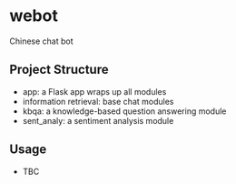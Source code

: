 # webot
Chinese chat bot

## Project Structure
- app: a Flask app wraps up all modules
- information retrieval: base chat modules
- kbqa: a knowledge-based question answering module
- sent_analy: a sentiment analysis module

## Usage
- TBC
